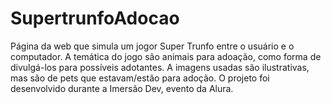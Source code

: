 # SupertrunfoAdocao
Página da web que simula um jogor Super Trunfo entre o usuário e o computador. A temática do jogo são animais para adoação, como forma de divulgá-los para possíveis adotantes. A imagens usadas são ilustrativas, mas são de pets que estavam/estão para adoção. O projeto foi desenvolvido durante a Imersão Dev, evento da Alura.
